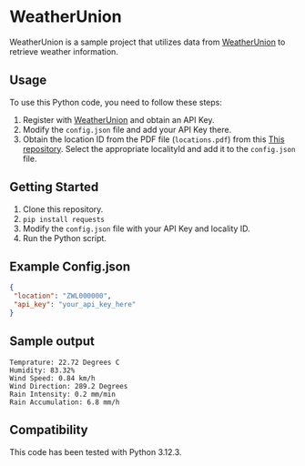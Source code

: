# WeatherUnion

WeatherUnion is a sample project that utilizes data from [WeatherUnion](https://www.weatherunion.com) to retrieve weather information.

## Usage

To use this Python code, you need to follow these steps:

1. Register with [WeatherUnion](https://www.weatherunion.com) and obtain an API Key.
2. Modify the `config.json` file and add your API Key there.
3. Obtain the location ID from the PDF file (`locations.pdf`) from this [This repository](https://github.com/oddtazz/weatherunion/blob/main/locations.pdf). Select the appropriate localityId and add it to the `config.json` file.

## Getting Started

1. Clone this repository.
2. `pip install requests`
3. Modify the `config.json` file with your API Key and locality ID.
4. Run the Python script.

## Example Config.json

```json
{
 "location": "ZWL000000",
 "api_key": "your_api_key_here"
}
```

## Sample output
```~$ python weather.py
Temprature: 22.72 Degrees C
Humidity: 83.32%
Wind Speed: 0.84 km/h
Wind Direction: 289.2 Degrees
Rain Intensity: 0.2 mm/min
Rain Accumulation: 6.8 mm/h
```

## Compatibility

This code has been tested with Python 3.12.3.
